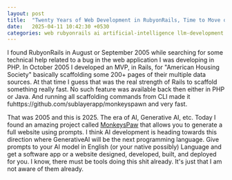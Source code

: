 ```yaml
---
layout: post
title:  "Twenty Years of Web Development in RubyonRails, Time to Move on to AI Development!"
date:   2025-04-11 10:42:30 +0530
categories: web rubyonrails ai artificial-intelligence llm-development gpt
---
```

I found RubyonRails in August or September 2005 while searching for some technical help related to a bug in the web application I was developing in PHP. In October 2005 I developed an MVP, in Rails, for "American Housing Society" basically scaffolding some 200+ pages of their multiple data sources. At that time I guess that was the real strength of Rails to scaffold something really fast. No such feature was available back then either in PHP or Java. And running all scaffolding commands from CLI made it fuhttps://github.com/sublayerapp/monkeyspawn and very fast.

That was 2005 and this is 2025. The era of AI, Generative AI, etc. Today I found an amazing project called [MonkeysPaw](https://github.com/sublayerapp/monkeyspaw) that allows you to generate a full website using prompts. I think AI development is heading towards this direction where GenerativeAI will be the next programming language. Give prompts to your AI model in English (or your native possibly) Language and get a software app or a website designed, developed, built, and deployed for you. I know, there must be tools doing this shit already. It's just that I am not aware of them already.
